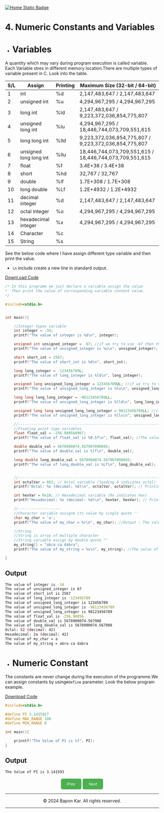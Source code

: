 [![Home Static Badge](https://img.shields.io/badge/%F0%9F%8F%A0-Home-maker?style=plastic&labelColor=grey&color=black)
](https://baponkar.github.io/Learning-C)


# 4. Numeric Constants and Variables

* # Variables 

A quantity which may vary during program execution is called variable. Each Variable stres in different memory location.There are multiple types of variable present in C. Look into the table.


| S/L | Assign                   | Printing | Maximum Size (32-bit / 64-bit)                          |
|-----|--------------------------|----------|---------------------------------------------------------|
| 1   | int                      | %d       | 2,147,483,647 / 2,147,483,647                           |
| 2   | unsigned int             | %u       | 4,294,967,295 / 4,294,967,295                           |
| 3   | long int                 | %ld      | 2,147,483,647 / 9,223,372,036,854,775,807               |
| 4   | unsigned long int        | %lu      | 4,294,967,295 / 18,446,744,073,709,551,615              |
| 5   | long long int            | %lld     | 9,223,372,036,854,775,807 / 9,223,372,036,854,775,807   |
| 6   | unsigned long long int   | %llu     | 18,446,744,073,709,551,615 / 18,446,744,073,709,551,615 |
| 7   | float                    | %f       | 3.4E+38 / 3.4E+38                                       |
| 8   | short                    | %hd      | 32,767 / 32,767                                         |
| 9   | double                   | %lf      | 1.7E+308 / 1.7E+308                                     |
| 10  | long double              | %Lf      | 1.2E+4932 / 1.2E+4932                                   |
| 11  | decimal integer          | %d       | 2,147,483,647 / 2,147,483,647                           |
| 12  | octal integer            | %o       | 4,294,967,295 / 4,294,967,295                           |
| 13  | hexadecimal integer      | %x       | 4,294,967,295 / 4,294,967,295                           |
| 14  | Character                | %c       |                                                         |
| 15  | String                   | %s       |                                                         |


See the below code where I have assign different type variable and then print the value.

* `\n` include create a new line in standard output.

[Downl.oad Code](./code/different_types_variables.c)



```c
/* In this programe we just declare a variable assign the value
*  Then print the value of corresponding variable content value.
*/

#include<stdio.h>


int main(){

    //Integer types variable
    int integer = -34;
    printf("The value of integer is %d\n", integer);

    unsigned int unsigned_integer =  67; //if we try to use -67 then the variable store highest positive number
    printf("The value of unsigned_integer is %u\n", unsigned_integer);

    short short_int = 2567;
    printf("The value of short_int is %d\n", short_int);

    long long_integer = -123456789L;
    printf("The value of long_integer is %ld\n", long_integer);

    unsigned long unsigned_long_integer = 123456789UL; //if we try to use -123456789LU then the variable store highest positive number
    printf("The value of unsigned_long_integer is %lu\n", unsigned_long_integer);

    long long long_long_integer = -98123456789LL; 
    printf("The value of unsigned_long_integer is %lld\n", long_long_integer);

    unsigned long long unsigned_long_long_integer = 98123456789LL; //if we try to use -98123456789LL then the variable store highest positive number
    printf("The value of unsigned_long_integer is %llu\n", unsigned_long_long_integer);

    //-----------------------------------------------------------------------------------
    //Floating point type variables
    float float_val = -256.980568967;
    printf("The value of float_val is %0.5f\n", float_val); //The value of float_val is -256.98056

    double double_val = 5678900074.567907890045;
    printf("The value of double_val is %lf\n", double_val);

    long double long_double_val = 5678900074.567907890045;
    printf("The value of long_double_val is %Lf\n", long_double_val);


    //-----------------------------------------------------------------------------------
    int octalVar = 052; // Octal variable (leading 0 indicates octal)
    printf("Octal: %o (decimal: %d)\n", octalVar, octalVar); // Printing the octal variable and corresponding decimal number

    int hexVar = 0x2A; // Hexadecimal variable (0x indicates hex)
    printf("Hexadecimal: %x (decimal: %d)\n", hexVar, hexVar); // Printing the hexadecimal variable and corresponding decimal number

    //-------------------
    //Character variable assigne its value by single quote ''
    char my_char = 'a';
    printf("The value of my_char = %c\n", my_char); //Output : The value of my_char =  'a'

    //String
    //String is array of multiple character
    //String variable assign by double quote ""
    my_string[] = "abra ca dabra";
    printf("The value of my_string = %s\n", my_string); //The value of my_string = abra ca dabra

}
```

## Output
```bash
The value of integer is -34
The value of unsigned_integer is 67
The value of short_int is 2567
The value of long_integer is -123456789
The value of unsigned_long_integer is 123456789
The value of unsigned_long_integer is -98123456789
The value of unsigned_long_integer is 98123456789
The value of float_val is -256.98056
The value of double_val is 5678900074.567908
The value of long_double_val is 5678900074.567908
Octal: 52 (decimal: 42)
Hexadecimal: 2a (decimal: 42)
The value of my_char = a
The value of my_string = abra ca dabra
```

* # Numeric Constant

The constants are never change during the execution of the programme.We can assign constants by using`#define` parameter. Look the below program example.

[Download Code](./code/constant.c)

```c
#include<stdio.h>

#define PI 3.1415927
#define MAX_RANGE 100
#define MIN_RANGE 0

int main(){

    prinntf("The Value of PI is %f", PI);
}
```

## Output

```bash
The Value of PI is 3.141593
```



<div style="text-align: center;">
    <button type="button" onclick="window.location.href='https://baponkar.github.io/Learning-C/Hello-World/Hello-World';" style="background-color: #4CAF50; color: white; padding: 10px 20px; border: none; border-radius: 5px; cursor: pointer;">
       Prev
    </button>
     <button type="button" onclick="window.location.href='https://baponkar.github.io/Learning-C/Comments/Comments';" style="background-color: #4CAF50; color: white; padding: 10px 20px; border: none; border-radius: 5px; cursor: pointer;">
       Next
    </button>
</div>


<hr>
<div style="text-align: center;">
    © 2024 Bapon Kar. All rights reserved.
</div>
<hr>